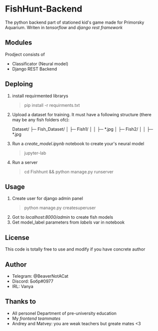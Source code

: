 # FishHunt-Backend
The python backend part of stationed kid's game made for Primorsky Aquarium. Writen in *tensorflow* and *django rest framework*

## Modules
Prodject consists of
- Classificator (Neural model)
- Django REST Backend

## Deploing
1. install requirmented librarys
    > pip install -r requirments.txt
2. Upload a dataset for training. It must have a following structure (there may be any fish folders ofc):

    Dataset/
    ├─ Fish_Dataset/
    │  ├─ Fish1/
    │  │  ├─ *.jpg
    │  ├─ Fish2/
    │  │  ├─ *.jpg
    
3. Run a *create_model.ipynb* notebook to create your's neural model
    > jupyter-lab
4. Run a server
    > cd Fishhunt && python manage.py runserver

## Usage
1. Create user for django admin panel
    > python manage.py createsuperuser
2. Got to *localhost:8000/admin* to create fish models
3. Get model_label parameters from *labels* var in notebook

## License
This code is totally free to use and modify if you have concrete author

## Author
- Telegram: @BeaverNotACat
- Discord: Бобр#0977
- IRL: Vanya

## Thanks to
- All personel Department of pre-university education
- My *frontend teammates*
- Andrey and Matvey: you are weak teachers but greate mates <3
